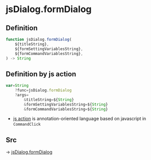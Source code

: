 # jsDialog.formDialog

## Definition

```js.js
function jsDialog.formDialog(
	${titleString},
	${formSettingVariablesString},
	${formCommandVariablesString},
) -> String
```


## Definition by js action

```js.js
var=String
	?func=jsDialog.formDialog
	?args=
		&titleString=${String}
		&formSettingVariablesString=${String}
		&formCommandVariablesString=${String}
```

- [js action](#) is annotation-oriented language based on javascript in `CommandClick`

## Src

-> [jsDialog.formDialog](https://github.com/puutaro/CommandClick/blob/master/app/src/main/java/com/puutaro/commandclick/fragment_lib/terminal_fragment/js_interface/dialog/JsDialog.kt#L138)


